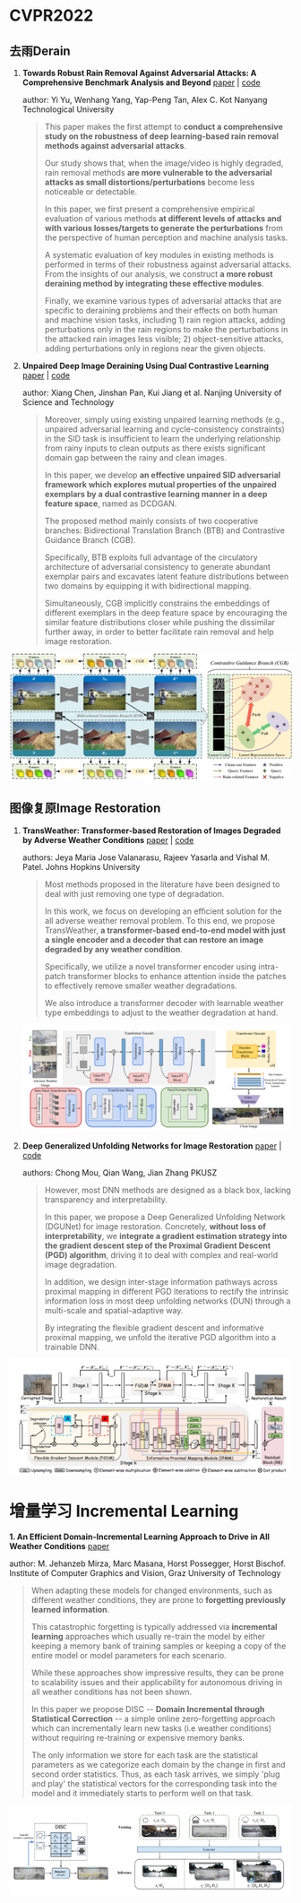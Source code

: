 # CVPR2022



## 去雨Derain

1. **Towards Robust Rain Removal Against Adversarial Attacks: A Comprehensive Benchmark Analysis and Beyond** [paper](https://arxiv.org/abs/2203.16931) | [code](https://github.com/yuyi-sd/Robust_Rain_Removal)

   author: Yi Yu, Wenhang Yang, Yap-Peng Tan, Alex C. Kot Nanyang Technological University

   > This paper makes the first attempt to **conduct a comprehensive study on the robustness of deep learning-based rain removal methods against adversarial attacks**. 
   >
   > Our study shows that, when the image/video is highly degraded, rain removal methods **are more vulnerable to the adversarial attacks as small distortions/perturbations** become less noticeable or detectable.
   >
   > In this paper, we first present a comprehensive empirical evaluation of various methods **at different levels of attacks and with various losses/targets to generate the perturbations** from the perspective of human perception and machine analysis tasks. 
   >
   > A systematic evaluation of key modules in existing methods is performed in terms of their robustness against adversarial attacks. From the insights of our analysis, we construct **a more robust deraining method by integrating these effective modules**. 
   >
   > Finally, we examine various types of adversarial attacks that are specific to deraining problems and their effects on both human and machine vision tasks, including 1) rain region attacks, adding perturbations only in the rain regions to make the perturbations in the attacked rain images less visible; 2) object-sensitive attacks, adding perturbations only in regions near the given objects.

2. **Unpaired Deep Image Deraining Using Dual Contrastive Learning** [paper](https://arxiv.org/abs/2109.02973) | [code](https://cxtalk.github.io/projects/DCD-GAN.html)

   author: Xiang Chen, Jinshan Pan, Kui Jiang et al. Nanjing University of Science and Technology

   > Moreover, simply using existing unpaired learning methods (e.g., unpaired adversarial learning and cycle-consistency constraints) in the SID task is insufficient to learn the underlying relationship from rainy inputs to clean outputs as there exists significant domain gap between the rainy and clean images. 
   >
   > In this paper, we develop **an effective unpaired SID adversarial framework which explores mutual properties of the unpaired exemplars by a dual contrastive learning manner in a deep feature space**, named as DCDGAN. 
   >
   > The proposed method mainly consists of two cooperative branches: Bidirectional Translation Branch (BTB) and Contrastive Guidance Branch (CGB). 
   >
   > Specifically, BTB exploits full advantage of the circulatory architecture of adversarial consistency to generate abundant exemplar pairs and excavates latent feature distributions between two domains by equipping it with bidirectional mapping. 
   >
   > Simultaneously, CGB implicitly constrains the embeddings of different exemplars in the deep feature space by encouraging the similar feature distributions closer while pushing the dissimilar further away, in order to better facilitate rain removal and help image restoration. 

![image-20220505160013287](../screenshot/DCD-GAN.png)

## 图像复原Image Restoration

1. **TransWeather: Transformer-based Restoration of Images Degraded by Adverse Weather Conditions** [paper](https://arxiv.org/abs/2111.14813) | [code](https://github.com/jeya-maria-jose/TransWeather)

   authors: Jeya Maria Jose Valanarasu, Rajeev Yasarla and Vishal M. Patel. Johns Hopkins University

   > Most methods proposed in the literature have been designed to deal with just removing one type of degradation. 
   >
   > In this work, we focus on developing an efficient solution for the all adverse weather removal problem. To this end, we propose TransWeather, **a transformer-based end-to-end model with just a single encoder and a decoder that can restore an image degraded by any weather condition**. 
   >
   > Specifically, we utilize a novel transformer encoder using intra-patch transformer blocks to enhance attention inside the patches to effectively remove smaller weather degradations. 
   >
   > We also introduce a transformer decoder with learnable weather type embeddings to adjust to the weather degradation at hand. 

   ![image-20220505160013287](../screenshot/TransWeather.png)

2. **Deep Generalized Unfolding Networks for Image Restoration**  [paper](https://arxiv.org/abs/2204.13348) | [code](https://github.com/MC-E/Deep-Generalized-Unfolding-Networks-for-Image-Restoration)

   authors: Chong Mou, Qian Wang, Jian Zhang PKUSZ

   >However, most DNN methods are designed as a black box, lacking transparency and interpretability.
   >
   >In this paper, we propose a Deep Generalized Unfolding Network (DGUNet) for image restoration. Concretely, **without loss of interpretability**, we **integrate a gradient estimation strategy into the gradient descent step of the Proximal Gradient Descent (PGD) algorithm**, driving it to deal with complex and real-world image degradation. 
   >
   >In addition, we design inter-stage information pathways across proximal mapping in different PGD iterations to rectify the intrinsic information loss in most deep unfolding networks (DUN) through a multi-scale and spatial-adaptive way. 
   >
   >By integrating the flexible gradient descent and informative proximal mapping, we unfold the iterative PGD algorithm into a trainable DNN. 

![image-20220505155755568](../screenshot/DGUNet.png)

# 增量学习 Incremental Learning

**1. An Efficient Domain-Incremental Learning Approach to Drive in All Weather Conditions**  [paper](https://arxiv.org/abs/2204.08817) 

author: M. Jehanzeb Mirza, Marc Masana, Horst Possegger, Horst Bischof. Institute of Computer Graphics and Vision, Graz University of Technology

> When adapting these models for changed environments, such as different weather conditions, they are prone to **forgetting previously learned information**. 
>
> This catastrophic forgetting is typically addressed via **incremental learning** approaches which usually re-train the model by either keeping a memory bank of training samples or keeping a copy of the entire model or model parameters for each scenario. 
>
> While these approaches show impressive results, they can be prone to scalability issues and their applicability for autonomous driving in all weather conditions has not been shown.
>
> In this paper we propose DISC -- **Domain Incremental through Statistical Correction** -- a simple online zero-forgetting approach which can incrementally learn new tasks (i.e weather conditions) without requiring re-training or expensive memory banks. 
>
> The only information we store for each task are the statistical parameters as we categorize each domain by the change in first and second order statistics. Thus, as each task arrives, we simply 'plug and play' the statistical vectors for the corresponding task into the model and it immediately starts to perform well on that task. 

![image-20220505155755568](../screenshot/DISC.png)